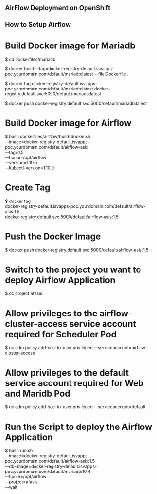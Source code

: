 ## AirFlow Deployment on OpenShift

## How to Setup Airflow
# Build Docker image for Mariadb
$ cd dockerfiles/mariadb

$ docker build --tag=docker-registry-default.isvapps-poc.yourdomain.com/default/mariadb:latest --file Dockerfile .

$ docker tag docker-registry-default.isvapps-poc.yourdomain.com/default/mariadb:latest docker-registry.default.svc:5000/default/mariadb:latest

$ docker push docker-registry.default.svc:5000/default/mariadb:latest

# Build Docker image for Airflow
$ bash dockerfiles/airflow/build-docker.sh \
  --image=docker-registry-default.isvapps-poc.yourdomain.com/default/airflow-asis \
  --tag=1.5 \
  --home=/opt/airflow \
  --version=1.10.5 \
  --kubectl-version=1.10.0

# Create Tag
$ docker tag \
  docker-registry-default.isvapps-poc.yourdomain.com/default/airflow-asis:1.5 \
  docker-registry.default.svc:5000/default/airflow-asis:1.5

# Push the Docker Image
$ docker push docker-registry.default.svc:5000/default/airflow-asis:1.5

# Switch to the project you want to deploy Airflow Application
$ oc project afasis

# Allow privileges to the airflow-cluster-access service account required for Scheduler Pod
$ oc adm policy add-scc-to-user privileged --serviceaccount=airflow-cluster-access

# Allow privileges to the default service account required for Web and Maridb Pod
$ oc adm policy add-scc-to-user privileged --serviceaccount=default

# Run the Script to deploy the Airflow Application
$ bash run.sh \
  --image=docker-registry-default.isvapps-poc.yourdomain.com/default/airflow-asis:1.5 \
  --db-image=docker-registry-default.isvapps-poc.yourdomain.com/default/mariadb:10.4 \
  --home=/opt/airflow \
  --project=afasis \
  --wait
